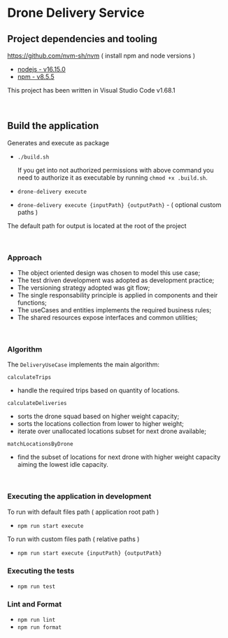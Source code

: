 # Drone Delivery Service

## Project dependencies and tooling

https://github.com/nvm-sh/nvm ( install npm and node versions )

- [nodejs - v16.15.0](https://nodejs.org/en/blog/release/v16.15.0/)
- [npm - v8.5.5](https://github.com/npm/cli/releases)

This project has been written in Visual Studio Code v1.68.1

<br/>

## Build the application

Generates and execute as package

- `./build.sh`

  If you get into not authorized permissions with above command
  you need to authorize it as executable by running `chmod +x .build.sh`.

- `drone-delivery execute`
- `drone-delivery execute {inputPath} {outputPath}` - ( optional custom paths )

The default path for output is located at the root of the project

<br/>

### Approach

- The object oriented design was chosen to model this use case;
- The test driven development was adopted as development practice;
- The versioning strategy adopted was git flow;
- The single responsability principle is applied in components and their functions;
- The useCases and entities implements the required business rules;
- The shared resources expose interfaces and common utilities;

<br/>

### Algorithm

The `DeliveryUseCase` implements the main algorithm:

`calculateTrips`

- handle the required trips based on quantity of locations.

`calculateDeliveries`

- sorts the drone squad based on higher weight capacity;
- sorts the locations collection from lower to higher weight;
- iterate over unallocated locations subset for next drone available;

`matchLocationsByDrone`

- find the subset of locations for next drone with higher weight capacity aiming the lowest idle capacity.

<br/>

### Executing the application in development

To run with default files path ( application root path )

- `npm run start execute`

To run with custom files path ( relative paths )

- `npm run start execute {inputPath} {outputPath}`

### Executing the tests

- `npm run test`

### Lint and Format

- `npm run lint`
- `npm run format`
